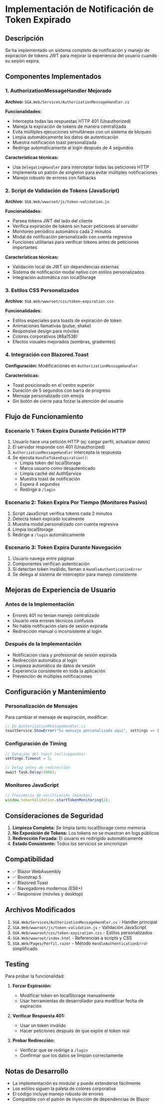 # Implementación de Notificación de Token Expirado

## Descripción

Se ha implementado un sistema completo de notificación y manejo de expiración de tokens JWT para mejorar la experiencia del usuario cuando su sesión expira.

## Componentes Implementados

### 1. AuthorizationMessageHandler Mejorado

**Archivo:** `SGA.Web/Services/AuthorizationMessageHandler.cs`

**Funcionalidades:**

- Intercepta todas las respuestas HTTP 401 (Unauthorized)
- Maneja la expiración de tokens de manera centralizada
- Evita múltiples ejecuciones simultáneas con un sistema de bloqueo
- Limpia automáticamente los datos de autenticación
- Muestra notificación toast personalizada
- Redirige automáticamente al login después de 4 segundos

**Características técnicas:**

- Usa `DelegatingHandler` para interceptar todas las peticiones HTTP
- Implementa un patrón de singleton para evitar múltiples notificaciones
- Manejo robusto de errores con fallbacks

### 2. Script de Validación de Tokens (JavaScript)

**Archivo:** `SGA.Web/wwwroot/js/token-validation.js`

**Funcionalidades:**

- Parsea tokens JWT del lado del cliente
- Verifica expiración de tokens sin hacer peticiones al servidor
- Monitoreo periódico automático cada 2 minutos
- Modal de notificación personalizado con cuenta regresiva
- Funciones utilitarias para verificar tokens antes de peticiones importantes

**Características técnicas:**

- Validación local de JWT sin dependencias externas
- Sistema de notificación modal nativo con estilos personalizados
- Integración automática con localStorage

### 3. Estilos CSS Personalizados

**Archivo:** `SGA.Web/wwwroot/css/token-expiration.css`

**Funcionalidades:**

- Estilos especiales para toasts de expiración de token
- Animaciones llamativas (pulse, shake)
- Responsive design para móviles
- Colores corporativos (#8a1538)
- Efectos visuales mejorados (sombras, gradientes)

### 4. Integración con Blazored.Toast

**Configuración:** Modificaciones en `AuthorizationMessageHandler`

**Características:**

- Toast posicionado en el centro superior
- Duración de 5 segundos con barra de progreso
- Mensaje personalizado con emojis
- Sin botón de cierre para forzar la atención del usuario

## Flujo de Funcionamiento

### Escenario 1: Token Expira Durante Petición HTTP

1. Usuario hace una petición HTTP (ej: cargar perfil, actualizar datos)
2. El servidor responde con 401 (Unauthorized)
3. `AuthorizationMessageHandler` intercepta la respuesta
4. Se ejecuta `HandleTokenExpiration()`:
   - Limpia token del localStorage
   - Marca usuario como desautenticado
   - Limpia caché del AuthService
   - Muestra toast de notificación
   - Espera 4 segundos
   - Redirige a `/login`

### Escenario 2: Token Expira Por Tiempo (Monitoreo Pasivo)

1. Script JavaScript verifica tokens cada 2 minutos
2. Detecta token expirado localmente
3. Muestra modal personalizado con cuenta regresiva
4. Limpia localStorage
5. Redirige a `/login` automáticamente

### Escenario 3: Token Expira Durante Navegación

1. Usuario navega entre páginas
2. Componentes verifican autenticación
3. Si detectan token inválido, llaman a `HandleAuthenticationError`
4. Se delega al sistema de interceptor para manejo consistente

## Mejoras de Experiencia de Usuario

### Antes de la Implementación

- Errores 401 no tenían manejo centralizado
- Usuario veía errores técnicos confusos
- No había notificación clara de sesión expirada
- Redirección manual o inconsistente al login

### Después de la Implementación

- Notificación clara y profesional de sesión expirada
- Redirección automática al login
- Limpieza automática de datos de sesión
- Experiencia consistente en toda la aplicación
- Prevención de múltiples notificaciones

## Configuración y Mantenimiento

### Personalización de Mensajes

Para cambiar el mensaje de expiración, modificar:

```csharp
// En AuthorizationMessageHandler.cs
toastService.ShowError("Su mensaje personalizado aquí", settings => { ... });
```

### Configuración de Timing

```csharp
// Duración del toast (milisegundos)
settings.Timeout = 5;

// Delay antes de redirección
await Task.Delay(4000);
```

### Monitoreo JavaScript

```javascript
// Frecuencia de verificación (minutos)
window.tokenValidation.startTokenMonitoring(2);
```

## Consideraciones de Seguridad

1. **Limpieza Completa:** Se limpia tanto localStorage como memoria
2. **No Exposición de Tokens:** Los tokens no se muestran en logs públicos
3. **Redirección Forzada:** El usuario es redirigido automáticamente
4. **Estado Consistente:** Todos los servicios se sincronizan

## Compatibilidad

- ✅ Blazor WebAssembly
- ✅ Bootstrap 5
- ✅ Blazored.Toast
- ✅ Navegadores modernos (ES6+)
- ✅ Responsive (móviles y desktop)

## Archivos Modificados

1. `SGA.Web/Services/AuthorizationMessageHandler.cs` - Handler principal
2. `SGA.Web/wwwroot/js/token-validation.js` - Validación JavaScript
3. `SGA.Web/wwwroot/css/token-expiration.css` - Estilos personalizados
4. `SGA.Web/wwwroot/index.html` - Referencias a scripts y CSS
5. `SGA.Web/Pages/Perfil.razor` - Método `HandleAuthenticationError` simplificado

## Testing

Para probar la funcionalidad:

1. **Forzar Expiración:**

   - Modificar token en localStorage manualmente
   - Usar herramientas de desarrollador para modificar fecha de expiración

2. **Verificar Respuesta 401:**

   - Usar un token inválido
   - Hacer peticiones después de que expire el token real

3. **Probar Redirección:**
   - Verificar que se redirige a `/login`
   - Confirmar que los datos se limpian correctamente

## Notas de Desarrollo

- La implementación es modular y puede extenderse fácilmente
- Los estilos siguen la paleta de colores corporativa
- El código incluye manejo robusto de errores
- Compatible con el patrón de inyección de dependencias de Blazor
